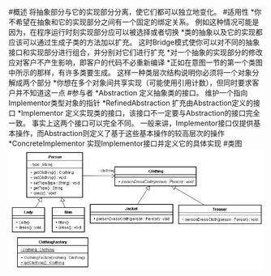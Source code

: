 #概述
    将抽象部分与它的实现部分分离，使它们都可以独立地变化。
#适用性
    *你不希望在抽象和它的实现部分之间有一个固定的绑定关系。 例如这种情况可能是因为，在程序运行时刻实现部分应可以被选择或者切换
    *类的抽象以及它的实现都应该可以通过生成子类的方法加以扩充。 这时Bridge模式使你可以对不同的抽象接口和实现部分进行组合，并分别对它们进行扩充
    *对一个抽象的实现部分的修改应对客户不产生影响，即客户的代码不必重新编译
    *正如在意图一节的第一个类图中所示的那样，有许多类要生成。 这样一种类层次结构说明你必须将一个对象分解成两个部分
    *你想在多个对象间共享实现（可能使用引用计数），但同时要求客户并不知道这一点
#参与者
    *Abstraction 定义抽象类的接口。 维护一个指向Implementor类型对象的指针
    *RefinedAbstraction 扩充由Abstraction定义的接口
    *Implementor 定义实现类的接口，该接口不一定要与Abstraction的接口完全一致。 事实上这两个接口可以完全不同。 一般来讲，Implementor接口仅提供基本操作，而Abstraction则定义了基于这些基本操作的较高层次的操作
    *ConcreteImplementor 实现Implementor接口并定义它的具体实现
#类图
![桥接类图](Bridge.png)